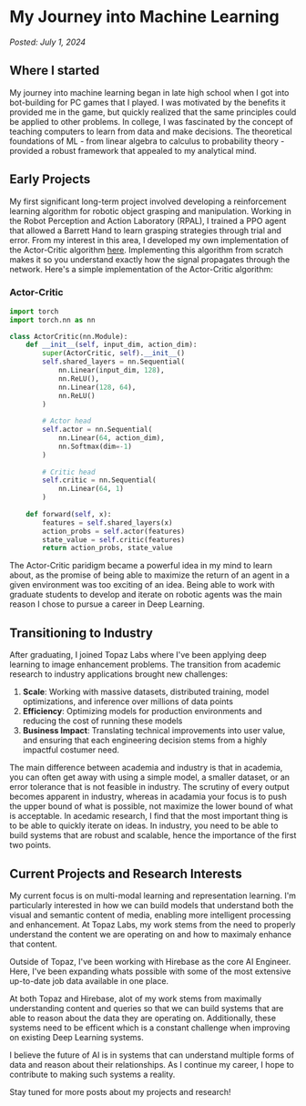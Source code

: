 # My Journey into Machine Learning

*Posted: July 1, 2024*

## Where I started

My journey into machine learning began in late high school when I got into bot-building for PC games that I played. I was motivated by the benefits it provided me in the game, but quickly realized that the same principles could be applied to other problems. In college, I was fascinated by the concept of teaching computers to learn from data and make decisions. The theoretical foundations of ML - from linear algebra to calculus to probability theory - provided a robust framework that appealed to my analytical mind.

## Early Projects

My first significant long-term project involved developing a reinforcement learning algorithm for robotic object grasping and manipulation. Working in the Robot Perception and Action Laboratory (RPAL), I trained a PPO agent that allowed a Barrett Hand to learn grasping strategies through trial and error. From my interest in this area, I developed my own implementation of the Actor-Critic algorithm [here](https://github.com/theCoderSchoolTampa/CoderSchoolAI/blob/master/CoderSchoolAI/Neural/ActorCritic/ActorCriticNetwork.py). Implementing this algorithm from scratch makes it so you understand exactly how the signal propagates through the network. Here's a simple implementation of the Actor-Critic algorithm:

### Actor-Critic 
```python
import torch
import torch.nn as nn

class ActorCritic(nn.Module):
    def __init__(self, input_dim, action_dim):
        super(ActorCritic, self).__init__()
        self.shared_layers = nn.Sequential(
            nn.Linear(input_dim, 128),
            nn.ReLU(),
            nn.Linear(128, 64),
            nn.ReLU()
        )
        
        # Actor head
        self.actor = nn.Sequential(
            nn.Linear(64, action_dim),
            nn.Softmax(dim=-1)
        )
        
        # Critic head
        self.critic = nn.Sequential(
            nn.Linear(64, 1)
        )
        
    def forward(self, x):
        features = self.shared_layers(x)
        action_probs = self.actor(features)
        state_value = self.critic(features)
        return action_probs, state_value
```

The Actor-Critic paridigm became a powerful idea in my mind to learn about, as the promise of being able to maximize the return of an agent in a given environment was too exciting of an idea. Being able to work with graduate students to develop and iterate on robotic agents was the main reason I chose to pursue a career in Deep Learning.


## Transitioning to Industry

After graduating, I joined Topaz Labs where I've been applying deep learning to image enhancement problems. The transition from academic research to industry applications brought new challenges:

1. **Scale**: Working with massive datasets, distributed training, model optimizations, and inference over millions of data points
2. **Efficiency**: Optimizing models for production environments and reducing the cost of running these models
3. **Business Impact**: Translating technical improvements into user value, and ensuring that each engineering decision stems from a highly impactful costumer need.

The main difference between academia and industry is that in academia, you can often get away with using a simple model, a smaller dataset, or an error tolerance that is not feasible in industry. The scrutiny of every output becomes apparent in industry, whereas in acadamia your focus is to push the upper bound of what is possible, not maximize the lower bound of what is acceptable. In acedamic research, I find that the most important thing is to be able to quickly iterate on ideas. In industry, you need to be able to build systems that are robust and scalable, hence the importance of the first two points.

## Current Projects and Research Interests

My current focus is on multi-modal learning and representation learning. I'm particularly interested in how we can build models that understand both the visual and semantic content of media, enabling more intelligent processing and enhancement. At Topaz Labs, my work stems from the need to properly understand the content we are operating on and how to maximaly enhance that content. 

Outside of Topaz, I've been working with Hirebase as the core AI Engineer. Here, I've been expanding whats possible with some of the most extensive up-to-date job data available in one place. 

At both Topaz and Hirebase, alot of my work stems from maximally understanding content and queries so that we can build systems that are able to reason about the data they are operating on. Additionally, these systems need to be efficent which is a constant challenge when improving on existing Deep Learning systems. 

I believe the future of AI is in systems that can understand multiple forms of data and reason about their relationships. As I continue my career, I hope to contribute to making such systems a reality.

Stay tuned for more posts about my projects and research! 